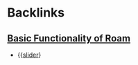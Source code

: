 
# Backlinks
## [Basic Functionality of Roam](<Basic Functionality of Roam.md>)
- {{[slider](<slider.md>)}


